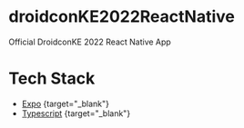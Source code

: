 # droidconKE2022ReactNative
Official DroidconKE 2022 React Native App
# Tech Stack
- [Expo](https://docs.expo.dev/) {target="_blank"}
- [Typescript](https://www.typescriptlang.org/) {target="_blank"}
